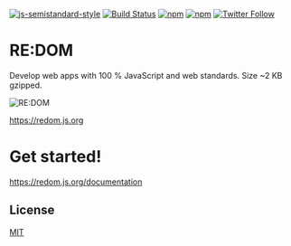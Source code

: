 [![js-semistandard-style](https://img.shields.io/badge/code%20style-semistandard-brightgreen.svg?maxAge=60&style=flat-square)](https://github.com/Flet/semistandard)
[![Build Status](https://img.shields.io/travis/pakastin/redom/master.svg?maxAge=60&style=flat-square)](https://travis-ci.org/pakastin/redom?branch=master)
[![npm](https://img.shields.io/npm/v/redom.svg?maxAge=60&style=flat-square)](https://www.npmjs.com/package/redom)
[![npm](https://img.shields.io/npm/l/redom.svg?maxAge=60&style=flat-square)](https://github.com/pakastin/redom/blob/master/LICENSE)
[![Twitter Follow](https://img.shields.io/twitter/follow/pakastin.svg?style=social&maxAge=60)](https://twitter.com/pakastin)

# RE:DOM
Develop web apps with 100 % JavaScript and web standards. Size ~2 KB gzipped.

![RE:DOM](https://redom.js.org/img/logo.svg)

https://redom.js.org

# Get started!

https://redom.js.org/documentation

## License
[MIT](https://github.com/pakastin/redom/blob/master/LICENSE)
